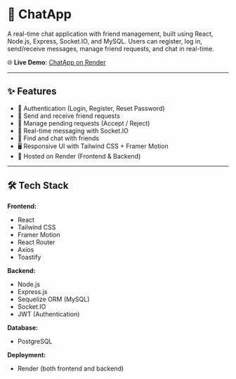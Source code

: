   # 💬 ChatApp

A real-time chat application with friend management, built using React, Node.js, Express, Socket.IO, and MySQL. Users can register, log in, send/receive messages, manage friend requests, and chat in real-time.

🌐 **Live Demo**: [ChatApp on Render](https://chatapp-frontend-llqt.onrender.com)

---

## ✨ Features

- 🔐 Authentication (Login, Register, Reset Password)
- 📩 Send and receive friend requests
- 📃 Manage pending requests (Accept / Reject)
- 💬 Real-time messaging with Socket.IO
- 👥 Find and chat with friends
- 🖥️ Responsive UI with Tailwind CSS + Framer Motion
- 🚀 Hosted on Render (Frontend & Backend)

---

## 🛠️ Tech Stack

**Frontend:**
- React
- Tailwind CSS
- Framer Motion
- React Router
- Axios
- Toastify

**Backend:**
- Node.js
- Express.js
- Sequelize ORM (MySQL)
- Socket.IO
- JWT (Authentication)

**Database:**
- PostgreSQL

**Deployment:**
- Render (both frontend and backend)
